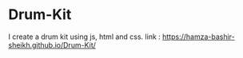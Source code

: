 # Drum-Kit
I create a drum kit using js, html and css. link : https://hamza-bashir-sheikh.github.io/Drum-Kit/
